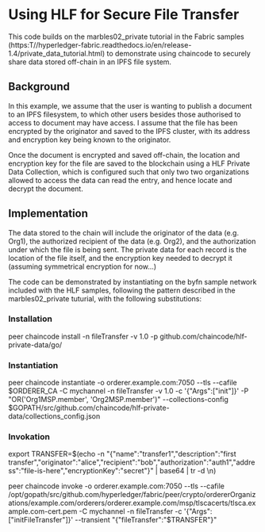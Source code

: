 # Using HLF for Secure File Transfer

This code builds on the marbles02_private tutorial in the Fabric samples (https:T//hyperledger-fabric.readthedocs.io/en/release-1.4/private_data_tutorial.html) to demonstrate using chaincode to securely share data stored off-chain in an IPFS file system.

## Background
In this example, we assume that the user is wanting to publish a document to an IPFS filesystem, to which other users besides those authorised to access to document may have access. I assume that the file has been encrypted by the originator and saved to the IPFS cluster, with its address and encryption key being known to the originator.

Once the document is encrypted and saved off-chain, the location and encryption key for the file are saved to the blockchain using a HLF Private Data Collection, which is configured such that only two two organizations allowed to access the data can read the entry, and hence locate and decrypt the document.

## Implementation

The data stored to the chain will include the originator of the data (e.g. Org1), the authorized recipient of the data (e.g. Org2), and the authorization under which the file is being sent. The private data for each record is the location of the file itself, and the encryption key needed to decrypt it (assuming symmetrical encryption for now...)

The code can be demonstrated by instantiating on the byfn sample network included with the HLF samples, following the pattern described in the marbles02_private tuturial, with the following substitutions:

### Installation
peer chaincode install -n fileTransfer -v 1.0 -p github.com/chaincode/hlf-private-data/go/

### Instantiation
peer chaincode instantiate -o orderer.example.com:7050 --tls --cafile $ORDERER_CA -C mychannel -n fileTransfer -v 1.0 -c '{"Args":["init"]}' -P "OR('Org1MSP.member', 'Org2MSP.member')" --collections-config $GOPATH/src/github.com/chaincode/hlf-private-data/collections_config.json

### Invokation
export TRANSFER=$(echo -n "{\"name\":\"transfer1\",\"description\":\"first transfer\",\"originator\":\"alice\",\"recipient\":\"bob\",\"authorization\":\"auth1\",\"address\":\"file-is-here\",\"encryptionKey\":\"secret\"}" | base64 | tr -d \\n)

peer chaincode invoke -o orderer.example.com:7050 --tls --cafile /opt/gopath/src/github.com/hyperledger/fabric/peer/crypto/ordererOrganizations/example.com/orderers/orderer.example.com/msp/tlscacerts/tlsca.example.com-cert.pem -C mychannel -n fileTransfer -c '{"Args":["initFileTransfer"]}' --transient "{\"fileTransfer\":\"$TRANSFER\"}"
